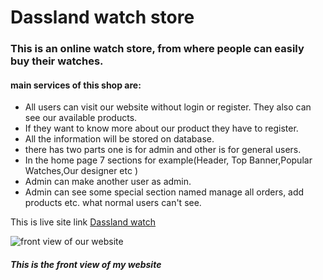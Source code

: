 # Dassland watch store
### This is an online watch store, from where people can easily buy their watches.
#### main services of this shop are:
- All users can visit our website without login or register. They also can see our available products.
- If they want to know more about our product they have to  register.
- All the information will be stored on database.
- there has two parts one is for admin and other is for general users.
- In the home page 7 sections for example(Header, Top Banner,Popular Watches,Our designer etc  )
- Admin can make another user as admin.
- Admin can see some special section named manage all orders, add products etc. what normal users can't see.

This is live site link [Dassland watch](https://doctors-portal-c9ad8.web.app/)



![front view of our website](https://i.ibb.co/C1CHZ66/dassland-watch.png)
##### This is the front view of my website
